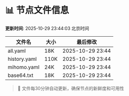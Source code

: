 # 📊 节点文件信息

**更新时间**: 2025-10-29 23:44:03 北京时间

| 文件名 | 大小 | 最后修改 |
|--------|------|----------|
| all.yaml | 18K | 2025-10-29 23:44 |
| history.yaml | 110K | 2025-10-29 23:44 |
| mihomo.yaml | 24K | 2025-10-29 23:44 |
| base64.txt | 18K | 2025-10-29 23:44 |

> 🔄 文件每30分钟自动更新，确保节点的新鲜度和可用性
